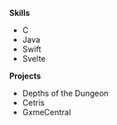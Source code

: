 **Skills**
- C
- Java
- Swift
- Svelte

**Projects**
- Depths of the Dungeon
- Cetris
- GxmeCentral
